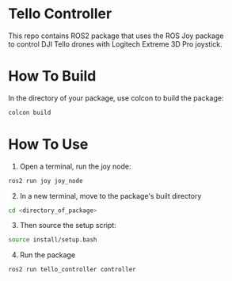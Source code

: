 # Tello Controller
This repo contains ROS2 package that uses the ROS Joy package  
to control DJI Tello drones with Logitech Extreme 3D Pro joystick.  
# How To Build
In the directory of your package, use colcon to build the package:
```bash
colcon build
```
# How To Use
1. Open a terminal, run the joy node:
```bash
ros2 run joy joy_node
```
2. In a new terminal, move to the package's built directory
```bash
cd <directory_of_package>
```
3. Then source the setup script:
```bash
source install/setup.bash
```
4. Run the package
```bash
ros2 run tello_controller controller
